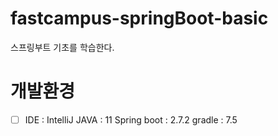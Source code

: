 # fastcampus-springBoot-basic
스프링부트 기초를 학습한다.



# 개발환경
* [ ] IDE : IntelliJ
JAVA : 11
Spring boot : 2.7.2
gradle : 7.5
